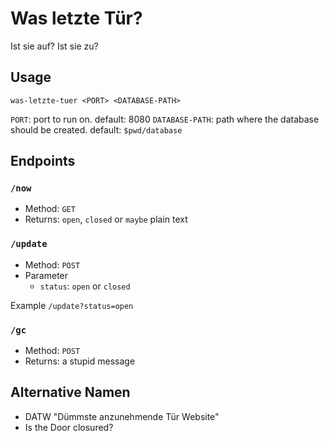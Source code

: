# Was letzte Tür?

Ist sie auf? Ist sie zu?

## Usage

`was-letzte-tuer <PORT> <DATABASE-PATH>`

`PORT`: port to run on. default: 8080
`DATABASE-PATH`: path where the database should be created. default: `$pwd/database`

## Endpoints

### `/now`

- Method: `GET`
- Returns: `open`, `closed` or `maybe` plain text

### `/update`

- Method: `POST`
- Parameter
    - `status`: `open` or `closed`

Example `/update?status=open`

### `/gc`

- Method: `POST`
- Returns: a stupid message

## Alternative Namen
- DATW "Dümmste anzunehmende Tür Website"
- Is the Door closured?

